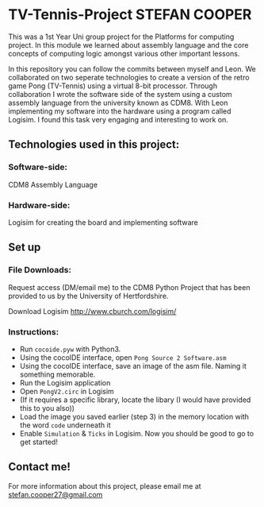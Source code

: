 # TV-Tennis-Project STEFAN COOPER


This was a 1st Year Uni group project for the Platforms for computing project. In this module we learned about assembly language and the core concepts of computing logic amongst various other important lessons.

In this repository you can follow the commits between myself and Leon. We collaborated on two seperate technologies to create a version of the retro game Pong (TV-Tennis) using a virtual 8-bit processor. Through collaboration I wrote the software side of the system using a custom assembly language from the university known as CDM8. With Leon implementing my software into the hardware using a program called Logisim. I found this task very engaging and interesting to work on.

## Technologies used in this project:

### Software-side:

CDM8 Assembly Language

### Hardware-side:

Logisim for creating the board and implementing software

## Set up

### File Downloads:

Request access (DM/email me) to the CDM8 Python Project that has been provided to us by the University of Hertfordshire.

Download Logisim http://www.cburch.com/logisim/

### Instructions:

- Run `cocoide.pyw` with Python3.
- Using the cocoIDE interface, open `Pong Source 2 Software.asm`
- Using the cocoIDE interface, save an image of the asm file. Naming it something memorable.
- Run the Logisim application
- Open `PongV2.circ` in Logisim
- (If it requires a specific library, locate the libary (I would have provided this to you also))
- Load the image you saved earlier (step 3) in the memory location with the word `code` underneath it
- Enable `Simulation` & `Ticks` in Logisim. Now you should be good to go to get started!

## Contact me!

For more information about this project, please email me at stefan.cooper27@gmail.com
